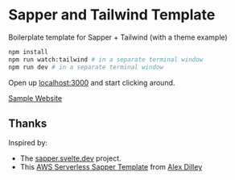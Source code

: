 # Sapper and Tailwind Template

Boilerplate template for Sapper + Tailwind (with a theme example)

```bash
npm install
npm run watch:tailwind # in a separate terminal window
npm run dev # in a separate terminal window
```

Open up [localhost:3000](http://localhost:3000) and start clicking around.

[Sample Website](https://sapper-tailwind-firebase.firebaseapp.com)

## Thanks

Inspired by:
*  The [sapper.svelte.dev](https://sapper.svelte.dev) project.
*  This [AWS Serverless Sapper Template](https://github.com/alexdilley/sapper-serverless-template) from [Alex Dilley](https://github.com/alexdilley)